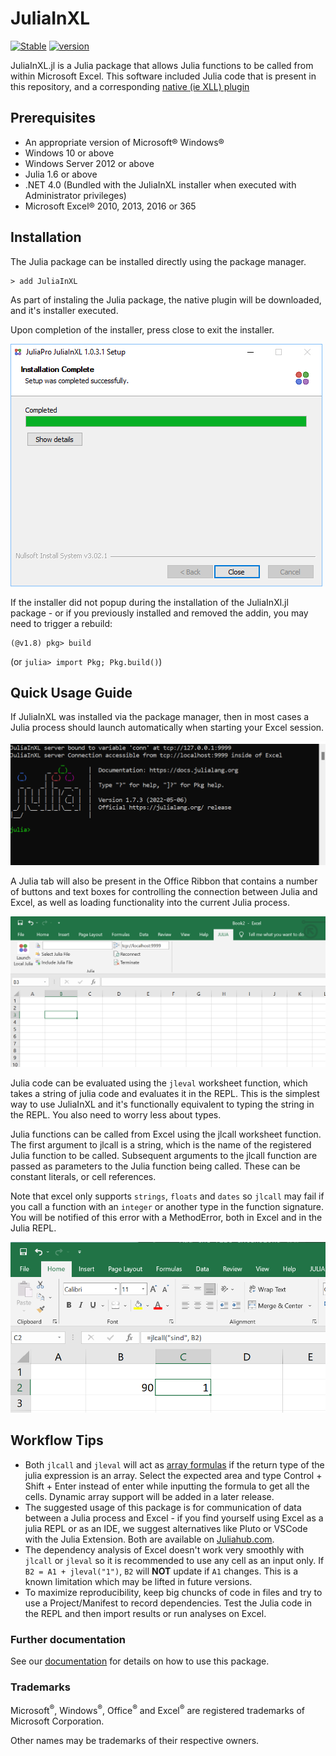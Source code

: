 # JuliaInXL 

[![Stable](https://img.shields.io/badge/docs-stable-blue.svg)](https://docs.juliahub.com/JuliaInXL/AZenl/1.2.0/)
[![version](https://juliahub.com/docs/JuliaInXL/version.svg)](https://juliahub.com/ui/Packages/JuliaInXL/AZenl)

JuliaInXL.jl is a Julia package that allows Julia functions to be called from within Microsoft Excel. This software
included Julia code that is present in this repository, and a corresponding [native (ie XLL) plugin](https://github.com/JuliaComputing/JuliaInXL)

## Prerequisites

* An appropriate version of Microsoft® Windows®
* Windows 10 or above
* Windows Server 2012 or above
* Julia 1.6 or above
* .NET 4.0 (Bundled with the JuliaInXL installer when executed with Administrator privileges)
* Microsoft Excel® 2010, 2013, 2016 or 365

## Installation 

The Julia package can be installed directly using the package manager. 

```
> add JuliaInXL
```

As part of instaling the Julia package, the native plugin will be downloaded, and it's installer executed. 

Upon completion of the installer, press close to exit the installer.

![](docs/src/assets/media/image20.png)

If the installer did not popup during the installation of the JuliaInXl.jl package - or if you previously installed and removed the addin, you may need to trigger a rebuild:

```
(@v1.8) pkg> build   
```

(or `julia> import Pkg; Pkg.build()`)

## Quick Usage Guide

If JuliaInXL was installed via the package manager, then in most cases a Julia process should launch automatically when starting your Excel session.

![](docs/src/assets/media/image77.png)

A Julia tab will also be present in the Office Ribbon that contains a number of buttons and text boxes for controlling the connection between Julia and Excel, as well as loading functionality into the current Julia process.

![](docs/src/assets/media/image78.png)

Julia code can be evaluated using the `jleval` worksheet function, which takes a string of julia code and evaluates it in the REPL. This is the simplest way to use JuliaInXL and it's functionally equivalent to typing the string in the REPL. You also need to worry less about types.

Julia functions can be called from Excel using the jlcall worksheet function. The first argument to jlcall is a string, which is the name of the registered Julia function to be called. Subsequent arguments to the jlcall function are passed as parameters to the Julia function being called. These can be constant literals, or cell references.

Note that excel only supports `strings`, `floats` and `dates` so `jlcall` may fail if you call a function with an `integer` or another type in the function signature. You will be notified of this error with a MethodError, both in Excel and in the Julia REPL.

![](docs/src/assets/media/image97.png)

## Workflow Tips

- Both `jlcall` and `jleval` will act as [array formulas](https://support.microsoft.com/en-us/office/guidelines-and-examples-of-array-formulas-7d94a64e-3ff3-4686-9372-ecfd5caa57c7) if the return type of the julia expression is an array. Select the expected area and type Control + Shift + Enter instead of enter while inputting the formula to get all the cells. Dynamic array support will be added in a later release.
- The suggested usage of this package is for communication of data between a Julia process and Excel - if you find yourself using Excel as a julia REPL or as an IDE, we suggest alternatives like Pluto or VSCode with the Julia Extension. Both are available on [Juliahub.com](https://juliahub.com).
- The dependency analysis of Excel doesn't work very smoothly with `jlcall` or `jleval` so it is recommended to use any cell as an input only. If `B2 = A1 + jleval("1")`, `B2` will **NOT** update if `A1` changes. This is a known limitation which may be lifted in future versions.
- To maximize reproducibility, keep big chuncks of code in files and try to use a Project/Manifest to record dependencies. Test the Julia code in the REPL and then import results or run analyses on Excel.

### Further documentation 

See our [documentation](https://docs.juliahub.com/JuliaInXL/AZenl/1.2.0/) for details on how to use this package. 

### Trademarks

Microsoft<sup>®</sup>, Windows<sup>®</sup>, Office<sup>®</sup> and Excel<sup>®</sup> are registered trademarks of Microsoft Corporation.

Other names may be trademarks of their respective owners.
